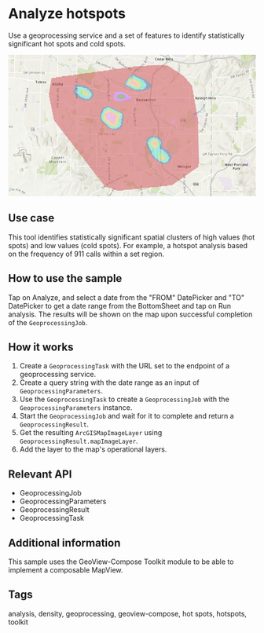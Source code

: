 # Analyze hotspots

Use a geoprocessing service and a set of features to identify statistically significant hot spots and cold spots.

![Image of analyze hotspots](analyze-hotspots.png)

## Use case

This tool identifies statistically significant spatial clusters of high values (hot spots) and low values (cold spots). For example, a hotspot analysis based on the frequency of 911 calls within a set region.

## How to use the sample

Tap on Analyze, and select a date from the "FROM" DatePicker and "TO" DatePicker to get a date range from the BottomSheet and tap on Run analysis. The results will be shown on the map upon successful completion of the `GeoprocessingJob`.

## How it works

1. Create a `GeoprocessingTask` with the URL set to the endpoint of a geoprocessing service.
2. Create a query string with the date range as an input of `GeoprocessingParameters`.
3. Use the `GeoprocessingTask` to create a `GeoprocessingJob` with the `GeoprocessingParameters` instance.
4. Start the `GeoprocessingJob` and wait for it to complete and return a `GeoprocessingResult`.
5. Get the resulting `ArcGISMapImageLayer` using `GeoprocessingResult.mapImageLayer`.
6. Add the layer to the map's operational layers.

## Relevant API

* GeoprocessingJob
* GeoprocessingParameters
* GeoprocessingResult
* GeoprocessingTask

## Additional information

This sample uses the GeoView-Compose Toolkit module to be able to implement a composable MapView.

## Tags

analysis, density, geoprocessing, geoview-compose, hot spots, hotspots, toolkit

